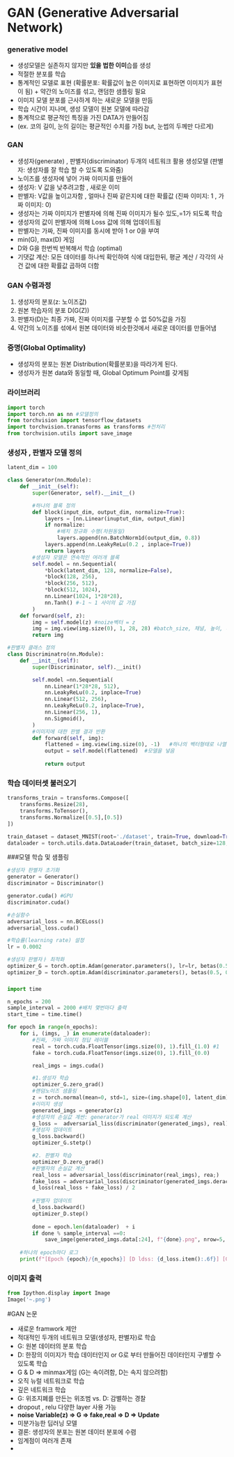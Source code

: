 # GAN (Generative Adversarial Network)

### generative model
- 생성모델은 실존하지 않지만 **있을 법한 이미**습를 생성
- 적절한 분포를 학습
- 통계적인 모델로 표현 (확률분포: 확률값이 높은 이미지로 표현하면 이미지가 표현이 됨) + 약간의 노이즈를 섞고, 랜덤한 샘플링 필요
- 이미지 모델 분포를 근사하게 하는 새로운 모델을 만듬
- 학습 시간이 지나며, 생성 모델이 원본 모델에 따라감
- 통계적으로 평균적인 특징을 가진 DATA가 만들어짐
- (ex. 코의 길이, 눈의 길이는 평균적인 수치를 가짐 but, 눈썹의 두께만 다르게)

### GAN
- 생성자(generate) , 판별자(discriminator) 두개의 네트워크 활용 생성모델 (판별자: 생성자를 잘 학습 할 수 있도록 도와줌)
- 노이즈를 생성자에 넣어 가짜 이미지를 만들어
- 생성자: V 값을 낮추려고함 , 새로운 이미
- 판별자: V값을 높이고자함 , 얼마나 진짜 같은지에 대한 확률값 (진짜 이미지: 1 , 가짜 이미지: 0)
- 생성자는 가짜 이미지가 판별자에 의해 진짜 이미지가 될수 있도,=1가 되도록 학습
- 생성자의 값이 판별자에 의해 Loss 값에 의해 업데이트됨
- 판별자는 가짜, 진짜 이미지를 동시에 받아 1 or 0을 부여
- min(G), max(D) 게임
- D와 G을 한번씩 반복해서 학습 (optimal)
- 기댓값 계산: 모든 데이터를 하나씩 확인하여 식에 대입한뒤, 평균 계산 / 각각의 사건 값에 대한 확률값 곱하여 더함

### GAN 수렴과정
1. 생성자의 분포(z: 노이즈값)
2. 원본 학습자의 분포 D(G(Z))
3. 판별자(D)는 최종 가짜, 진짜 이미지를 구분할 수 없 50%값을 가짐 
4. 약간의 노이즈를 섞에서 원본 데이터와 비슷한것에서 새로운 데이터를 만들어냄

### 증명(Global Optimality)
- 생성자의 분포는 원본 Distribution(확률분포)을 따라가게 된다.
- 생성자가 원본 data와 동일할 때, Global Optimum Point를 갖게됨

### 라이브러리 
```python
import torch
import torch.nn as nn #모델정의
from torchvision import tensorflow_datasets
import torchvision.tranasforms as transforms #전처리
from torchvision.utils import save_image
```

### 생성자 , 판별자 모델 정의 
```python
latent_dim = 100 

class Generator(nn.Module):
    def __init__(self):
        super(Generator, self).__init__()

        #하나의 블록 정의
        def block(input_dim, output_dim, normalize=True):
            layers = [nn.Linear(inuptut_dim, output_dim)]
            if normalize:
                #배치 정규화 수행(차원동일)
                layers.append(nn.BatchNorm1d(output_dim, 0.8))
            layers.append(nn.LeakyReLu(0.2 , inplace=True))
            return layers
        #생성자 모델은 연속적인 여러개 블록
        self.model = nn.Sequential(
            *block(latent_dim, 128, normalize=False),
            *block(128, 256),
            *block(256, 512),
            *block(512, 1024),
            nn.Linear(1024, 1*28*28),
            nn.Tanh() #-1 ~ 1 사이의 값 가짐
        )
    def forward(self, z):
        img = self.model(z) #noize벡터 = z
        img = img.view(img.size(0), 1, 28, 28) #batch_size, 채널, 높이, 너비
        return img

#판별자 클래스 정의
class Discriminatro(nn.Module):
    def __init__(self):
        super(Discriminator, self).__init()

        self.model =nn.Sequential(
            nn.Linear(1*28*28, 512),
            nn.LeakyReLu(0.2, inplace=True)
            nn.Linear(512, 256),
            nn.LeakyReLu(0.2, inplace=True),
            nn.Linear(256, 1),
            nn.Sigmoid(),
        )
        #이미지에 대한 판별 결과 반환
        def forward(self, img):
            flattened = img.view(img.size(0), -1)   #하나의 벡터형태로 나열
            output = self.model(flattened)  #모델을 넣음
            
            return output
```

### 학습 데이터셋 불러오기
```python
transforms_train = transforms.Compose([
    transforms.Resize(28),
    transforms.ToTensor(),
    transforms.Normalize([0.5],[0.5])
])

train_dataset = dataset_MNIST(root='./dataset', train=True, download=True, transform=transforms_train)
dataloader = torch.utils.data.DataLoader(train_dataset, batch_size=128, suffle=True, num_workses=4)

```

###모델 학습 및 샘플링 
```python
#생성자 판별자 초기화
generator = Generator()
discriminator = Discriminator()

generator.cuda() #GPU
discriminator.cuda()

#손실함수
adversarial_loss = nn.BCELoss()
adversarial_loss.cuda()

#학습률(learning rate) 설정
lr = 0.0002

#생성자 판별자ㅏ 최적화
optimizer_G = torch.optim.Adam(generator.parameters(), lr=lr, betas(0.5, 0.999))
optimizer_D = torch.optim.Adam(discriminator.parameters(), betas(0.5, 0.999))
```

###  
```python
import time

n_epochs = 200
sample_interval = 2000 #배치 몇번마다 출력
start_time = time.time()

for epoch in range(n_epochs):
    for i, (imgs, _) in enumerate(dataloader):
        #진짜, 가짜 이미지 정답 레이블 
        real = torch.cuda.FloatTensor(imgs.size(0), 1).fill_(1.0) #1
        fake = torch.cuda.FloatTensor(imgs.size(0), 1).fill_(0.0)

        real_imgs = imgs.cuda()

        #1.생성자 학습
        optimizer_G.zero_grad()
        #랜덤노이즈 샘플링
        z = torch.normal(mean=0, std=1, size=(img.shape[0], latent_dim)).cuda()
        #이미지 생성
        generated_imgs = generator(z)
        #생성자의 손실값 계싼: generator가 real 이미지가 되도록 계산
        g_loss =  adversarial_liss(discriminator(generated_imgs), real) #
        #생성자 업데이트
        g_loss.backward()
        optimizer_G.stetp()

        #2. 판별자 학습
        optimizer_D.zero_grad()
        #판별자의 손실값 계산
        real_loss = adversarial_loss(discriminator(real_imgs), rea;)
        fake_loss = adversarial_loss(discriminator(generated_imgs.derach()), fake)
        d_loss(real_loss + fake_loss) / 2
        
        #판별자 업데이트
        d_loss.backward()
        optimizer_D.step()
        
        done = epoch.len(dataloader)  + i
        if done % sample_interval ==0:
            save_imge(generated_imgs.data[:24], f"{done}.png", nrow=5, normalize=True)
            
    #하나의 epoch마다 로그
    print(f"[Epoch {epoch}/{n_epochs}] [D ldss: {d_loss.item():.6f}] [G loss: {g_loss.item():.6f}] [Elapsed time: {time.time() - start_time:.2f}s] ")

```

### 이미지 출력
```python
from Ipython.display import Image
Image('~.png')
```


#GAN 논문
- 새로운 framwork 제안
- 적대적인 두개의 네트워크 모델(생성자, 판별자)로 학습
- G: 원본 데이터의 분포 학습
- D: 한장의 이미지가 학습 데이터인지 or G로 부터 만들어진 데이터인지 구별할 수 있도록 학습
- G & D => minmax게임 (G는 속이려함, D는 속지 않으려함)
- 오직 뉴럴 네트워크로 학습
- 깊은 네트워크 학습
- G: 위조지폐를 만든는 위조범 vs. D: 감별하는 경찰
- dropout , relu 다양한 layer 사용 가능
- **noise Variable(z) => G => fake,real => D => Update**
- 미분가능한 딥러닝 모델
- 결론: 생성자의 분포는 원본 데이터 분포에 수렴
- 임계점이 여러개 존재
- 